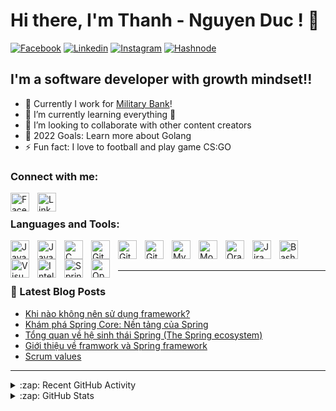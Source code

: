 # Hi there, I'm Thanh - Nguyen Duc ! 👋 
[![Facebook](https://img.shields.io/badge/Facebook-1877F2?style=for-the-badge&logo=facebook&logoColor=white)][facebook]
[![Linkedin](https://img.shields.io/badge/LinkedIn-0077B5?style=for-the-badge&logo=linkedin&logoColor=white)][facebook]
[![Instagram](https://img.shields.io/badge/Instagram-E4405F?style=for-the-badge&logo=instagram&logoColor=white)][instagram]
[![Hashnode](https://img.shields.io/badge/Hashnode-2962FF?style=for-the-badge&logo=hashnode&logoColor=white)][hashnode]


## I'm a software developer with growth mindset!!

- 🔭 Currently I work for [Military Bank][militarybank]!
- 🌱 I’m currently learning everything 🤣
- 👯 I’m looking to collaborate with other content creators
- 🥅 2022 Goals: Learn more about Golang
- ⚡ Fun fact: I love to football and play game CS:GO

### Connect with me:

[<img align="left" alt="Facebook" width="30px" src="https://cdn.jsdelivr.net/gh/devicons/devicon/icons/facebook/facebook-original.svg" style="padding-right:10px;" />][facebook]
&nbsp;&nbsp;
[<img align="left" alt="Linkedin" width="30px" src="https://cdn.jsdelivr.net/gh/devicons/devicon/icons/linkedin/linkedin-original.svg" style="padding-right:10px;" />][linkedin]


### Languages and Tools:

[<img align="left" alt="Java" width="30px" src="https://cdn.jsdelivr.net/gh/devicons/devicon/icons/java/java-original.svg" style="padding-right:10px;" />][java]
[<img align="left" alt="JavaScript" width="30px" src="https://cdn.jsdelivr.net/gh/devicons/devicon/icons/javascript/javascript-original.svg" style="padding-right:10px;" />][javascript]
[<img align="left" alt="C" width="30px" src="https://cdn.jsdelivr.net/gh/devicons/devicon/icons/c/c-original.svg" style="padding-right:10px;" />][c++]
[<img align="left" alt="Git" width="30px" src="https://cdn.jsdelivr.net/gh/devicons/devicon/icons/git/git-original.svg" style="padding-right:10px;" />][git]
[<img align="left" alt="GitHub" width="30px" src="https://cdn.jsdelivr.net/gh/devicons/devicon/icons/github/github-original.svg" style="padding-right:10px;" />][github]
[<img align="left" alt="GitLab" width="30px" src="https://cdn.jsdelivr.net/gh/devicons/devicon/icons/gitlab/gitlab-original.svg" style="padding-right:10px;" />][gitlab]
[<img align="left" alt="MySQL" width="30px" src="https://cdn.jsdelivr.net/gh/devicons/devicon/icons/mysql/mysql-original.svg" style="padding-right:10px;" />][mysql]
[<img align="left" alt="MongoDB" width="30px" src="https://cdn.jsdelivr.net/gh/devicons/devicon/icons/mongodb/mongodb-original.svg" style="padding-right:10px;" />][mongodb]
[<img align="left" alt="Oracle" width="30px" src="https://cdn.jsdelivr.net/gh/devicons/devicon/icons/oracle/oracle-original.svg" style="padding-right:10px;" />][oracle]
[<img align="left" alt="Jira" width="30px" src="https://cdn.jsdelivr.net/gh/devicons/devicon/icons/jira/jira-original.svg" style="padding-right:10px;" />][jira]
[<img align="left" alt="Bash" width="30px" src="https://cdn.jsdelivr.net/gh/devicons/devicon/icons/bash/bash-original.svg" style="padding-right:10px;" />][jira]
[<img align="left" alt="Visual Studio Code" width="30px" src="https://cdn.jsdelivr.net/gh/devicons/devicon/icons/vscode/vscode-original.svg" style="padding-right:10px;" />][vscode]
[<img align="left" alt="IntelliJ" width="30px" src="https://cdn.jsdelivr.net/gh/devicons/devicon/icons/intellij/intellij-original.svg" style="padding-right:10px;" />][intellij]
[<img align="left" alt="Spring" width="30px" src="https://cdn.jsdelivr.net/gh/devicons/devicon/icons/spring/spring-original.svg" style="padding-right:10px;" />][spring]
[<img align="left" alt="OpenAPI" width="30px" src="https://avatars3.githubusercontent.com/u/16343502?v=3&s=200" style="padding-right:10px;" />][openapi]

<br />
<br />

---

### 📕 Latest Blog Posts

<!-- HASHNODE_BLOG:START -->
- [Khi nào không  nên sử dụng framework?](https://ducthanhnguyen95.hashnode.dev//khi-nao-khong-nen-su-dung-framework)
- [Khám phá Spring Core: Nền tảng của Spring](https://ducthanhnguyen95.hashnode.dev//kham-pha-spring-core-nen-tang-cua-spring)
- [Tổng quan về hệ sinh thái Spring (The Spring ecosystem)](https://ducthanhnguyen95.hashnode.dev//tong-quan-ve-he-sinh-thai-spring-the-spring-ecosystem)
- [Giới thiệu về framwork và Spring framework](https://ducthanhnguyen95.hashnode.dev//gioi-thieu-ve-framwork-va-spring-framework)
- [Scrum values](https://ducthanhnguyen95.hashnode.dev//scrum-values)
<!-- HASHNODE_BLOG:END -->

---

<details>
  <summary>:zap: Recent GitHub Activity</summary>
  
<!--START_SECTION:activity-->
1. ❌ Closed PR [#1](https://github.com/ducthanhnguyen95/ducthanhnguyen95/pull/1) in [ducthanhnguyen95/ducthanhnguyen95](https://github.com/ducthanhnguyen95/ducthanhnguyen95)
2. 💪 Opened PR [#1](https://github.com/ducthanhnguyen95/ducthanhnguyen95/pull/1) in [ducthanhnguyen95/ducthanhnguyen95](https://github.com/ducthanhnguyen95/ducthanhnguyen95)
<!--END_SECTION:activity-->

</details>

<details>

  <summary>:zap: GitHub Stats</summary>

  <img align="left" alt="ducthanhnguyen95's GitHub Stats" src="https://github-readme-stats-ducthanhnguyen95.vercel.app/api?username=ducthanhnguyen95&show_icons=true&hide_border=true" />

</details>

[militarybank]: https://www.mbbank.com.vn/
[java]: https://www.java.com/en/
[javascript]: https://www.javascript.com/
[c++]: https://www.cprogramming.com/
[git]: https://git-scm.com/
[github]: https://github.com/
[gitlab]: https://about.gitlab.com/
[mysql]: https://www.mysql.com/
[mongodb]: https://www.mongodb.com/
[oracle]: https://www.oracle.com/
[jira]: https://www.atlassian.com/software/jira?&aceid=&adposition=&adgroup=150304258748&campaign=18455429755&creative=639487406296&device=c&keyword=jira&matchtype=e&network=g&placement=&ds_kids=p73361184046&ds_e=GOOGLE&ds_eid=700000001558501&ds_e1=GOOGLE&gclid=Cj0KCQjwt_qgBhDFARIsABcDjOfFQdRdOjdSn5Qd4mtiIciYiYCjOMznt8I8isZFYBxluw45wIyHYrwaAvFPEALw_wcB&gclsrc=aw.ds
[vscode]: https://code.visualstudio.com/
[intellij]: https://www.jetbrains.com/idea/
[spring]: https://spring.io/
[openapi]: https://www.openapis.org/
[facebook]: https://www.facebook.com/thanhnd071095/
[linkedin]: https://www.linkedin.com/in/ducthanhnguyen95
[instagram]: https://www.instagram.com/thanhnd071095/
[hashnode]: https://ducthanhnguyen95.hashnode.dev/
